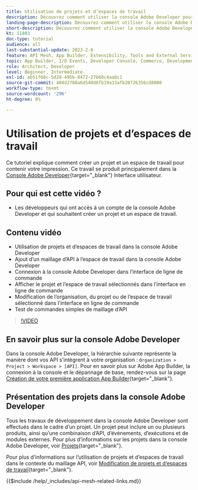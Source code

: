 ```yaml
---
title: Utilisation de projets et d’espaces de travail
description: Découvrez comment utiliser la console Adobe Developer pour travailler avec des projets et des espaces de travail.
landing-page-description: Découvrez comment utiliser la console Adobe Developer. Découvrez les projets et les espaces de travail à utiliser avec le maillage API.
short-description: Découvrez comment utiliser la console Adobe Developer. Découvrez les projets et les espaces de travail à utiliser avec le maillage API.
kt: 11803
doc-type: tutorial
audience: all
last-substantial-update: 2023-2-8
feature: API Mesh, App Builder, Extensibility, Tools and External Services, Backend Development
topic: App Builder, I/O Events, Developer Console, Commerce, Development, Integrations
role: Architect, Developer
level: Beginner, Intermediate
exl-id: ab51f68c-5d28-495b-8472-27b60c4aa8c1
source-git-commit: 404d2708a6d540d6fb19a33afb20726356cd8000
workflow-type: tm+mt
source-wordcount: '296'
ht-degree: 0%

---
```


# Utilisation de projets et d’espaces de travail

Ce tutoriel explique comment créer un projet et un espace de travail pour contenir votre impression. Ce travail se produit principalement dans la [Console Adobe Developer](https://developer.adobe.com/console){target="_blank"} Interface utilisateur.

## Pour qui est cette vidéo ?

* Les développeurs qui ont accès à un compte de la console Adobe Developer et qui souhaitent créer un projet et un espace de travail.

## Contenu vidéo

* Utilisation de projets et d’espaces de travail dans la console Adobe Developer
* Ajout d’un maillage d’API à l’espace de travail dans la console Adobe Developer
* Connexion à la console Adobe Developer dans l’interface de ligne de commande
* Afficher le projet et l’espace de travail sélectionnés dans l’interface en ligne de commande
* Modification de l’organisation, du projet ou de l’espace de travail sélectionné dans l’interface en ligne de commande
* Test de commandes simples de maillage d’API

>[!VIDEO](https://video.tv.adobe.com/v/3414123?quality=12&learn=on)

## En savoir plus sur la console Adobe Developer

Dans la console Adobe Developer, la hiérarchie suivante représente la manière dont vos API s’intègrent à votre organisation : `Organization > Project > Workspace > [API]`. Pour en savoir plus sur Adobe App Builder, la connexion à la console et le dépannage de base, rendez-vous sur la page [Création de votre première application App Builder](https://developer.adobe.com/app-builder/docs/getting_started/first_app/){target="_blank"}.

## Présentation des projets dans la console Adobe Developer

Tous les travaux de développement dans la console Adobe Developer sont effectués dans le cadre d’un projet. Un projet peut inclure un ou plusieurs produits, ainsi qu’une combinaison d’API, d’événements, d’exécutions et de modules externes. Pour plus d’informations sur les projets dans la console Adobe Developer, voir [Projets](https://developer.adobe.com/developer-console/docs/guides/projects/){target="_blank"}.

Pour plus d’informations sur l’utilisation de projets et d’espaces de travail dans le contexte du maillage API, voir [Modification de projets et d’espaces de travail](https://developer.adobe.com/graphql-mesh-gateway/gateway/create-mesh/#modify-projects-and-workspaces){target="_blank"}.

{{$include /help/_includes/api-mesh-related-links.md}}

